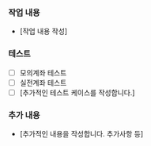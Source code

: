 ### 작업 내용
* [작업 내용 작성]

### 테스트
- [ ] 모의계좌 테스트
- [ ] 실전계좌 테스트
- [ ] [추가적인 테스트 케이스를 작성합니다.]

### 추가 내용
* [추가적인 내용을 작성합니다. 추가사항 등]

